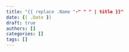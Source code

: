 ```yaml
---
title: "{{ replace .Name "-" " " | title }}"
date: {{ .Date }}
draft: true
authors: []
categories: []
tags: []
---
```


